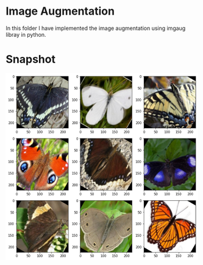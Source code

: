 # Image Augmentation
In this folder I have implemented the image augmentation using imgaug libray in python. 
# Snapshot
![](Imageaug.png)

